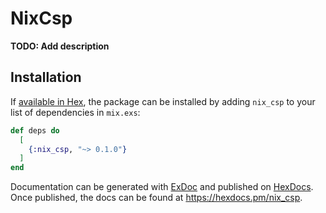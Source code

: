 # NixCsp

**TODO: Add description**

## Installation

If [available in Hex](https://hex.pm/docs/publish), the package can be installed by adding `nix_csp`
to your list of dependencies in `mix.exs`:

```elixir
def deps do
  [
    {:nix_csp, "~> 0.1.0"}
  ]
end
```

Documentation can be generated with [ExDoc](https://github.com/elixir-lang/ex_doc) and published on
[HexDocs](https://hexdocs.pm). Once published, the docs can be found at https://hexdocs.pm/nix_csp.
